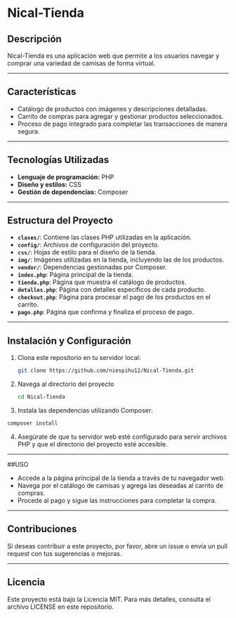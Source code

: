 # Nical-Tienda

## Descripción
Nical-Tienda es una aplicación web que permite a los usuarios navegar y comprar una variedad de camisas de forma virtual.

---

## Características
- Catálogo de productos con imágenes y descripciones detalladas.
- Carrito de compras para agregar y gestionar productos seleccionados.
- Proceso de pago integrado para completar las transacciones de manera segura.

---

## Tecnologías Utilizadas
- **Lenguaje de programación:** PHP
- **Diseño y estilos:** CSS
- **Gestión de dependencias:** Composer

---

## Estructura del Proyecto
- **`clases/`**: Contiene las clases PHP utilizadas en la aplicación.
- **`config/`**: Archivos de configuración del proyecto.
- **`css/`**: Hojas de estilo para el diseño de la tienda.
- **`img/`**: Imágenes utilizadas en la tienda, incluyendo las de los productos.
- **`vendor/`**: Dependencias gestionadas por Composer.
- **`index.php`**: Página principal de la tienda.
- **`tienda.php`**: Página que muestra el catálogo de productos.
- **`detalles.php`**: Página con detalles específicos de cada producto.
- **`checkout.php`**: Página para procesar el pago de los productos en el carrito.
- **`pago.php`**: Página que confirma y finaliza el proceso de pago.

---

## Instalación y Configuración
1. Clona este repositorio en tu servidor local:
   ```bash
   git clone https://github.com/niespihu12/Nical-Tienda.git
2. Navega al directorio del proyecto
   ```bash
   cd Nical-Tienda
3. Instala las dependencias utilizando Composer:
  ```bash
  composer install
  ```
4. Asegúrate de que tu servidor web esté configurado para servir archivos PHP y que el directorio del proyecto esté accesible.

---

##USO
- Accede a la página principal de la tienda a través de tu navegador web.
- Navega por el catálogo de camisas y agrega las deseadas al carrito de compras.
- Procede al pago y sigue las instrucciones para completar la compra.

---

## Contribuciones
Si deseas contribuir a este proyecto, por favor, abre un issue o envía un pull request con tus sugerencias o mejoras.

---

## Licencia
Este proyecto está bajo la Licencia MIT. Para más detalles, consulta el archivo LICENSE en este repositorio.
